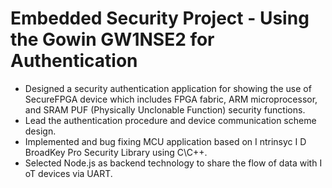# Embedded Security Project - Using the Gowin GW1NSE2 for Authentication

- Designed a security authentication application for showing the use of SecureFPGA device
which includes FPGA fabric, ARM microprocessor, and SRAM PUF (Physically Unclonable
Function) security functions.
- Lead the authentication procedure and device communication scheme design.
- Implemented and bug fixing MCU application based on I ntrinsyc I D BroadKey Pro Security
Library using C\C++.
- Selected Node.js as backend technology to share the flow of data with I oT devices via UART.


